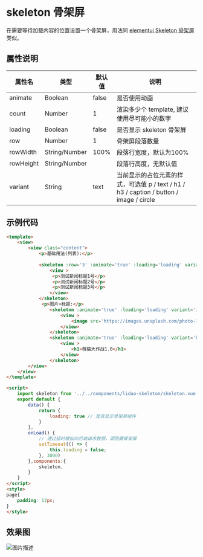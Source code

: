 # skeleton 骨架屏

在需要等待加载内容的位置设置一个骨架屏，用法同 [elementui Skeleton 骨架屏](https://element.eleme.io/#/zh-CN/component/skeleton)类似。

## 属性说明

|属性名|类型|默认值|说明|
| -- | -- | --|--|
| animate | Boolean | false | 是否使用动画 |
| count | Number | 1 | 渲染多少个 template, 建议使用尽可能小的数字 |
| loading | Boolean | false | 是否显示 skeleton 骨架屏 |
| row | Number | 1 | 骨架屏段落数量 |
| rowWidth | String/Number | 100% | 段落行宽度，默认为100% |
| rowHeight | String/Number |  | 段落行高度，无默认值 |
| variant | String |text| 当前显示的占位元素的样式，可选值 p / text / h1 / h3 / caption / button / image / circle |

## 示例代码

```html
<template>
	<view>
		<view class="content">
			<p>基础用法(列表):</p>
			
			<skeleton :row='3' :animate='true' :loading='loading' variant='p'>
				<view >
				 <p>测试新闻标题1号</p>
				 <p>测试新闻标题2号</p>
				 <p>测试新闻标题3号</p>
				</view>
			</skeleton>
			 <p>图片+标题:</p>
				<skeleton :animate='true' :loading='loading' variant='image'>
					<view >
						<image src='https://images.unsplash.com/photo-1514888286974-6c03e2ca1dba?ixlib=rb-1.2.1&ixid=MnwxMjA3fDB8MHxwaG90by1wYWdlfHx8fGVufDB8fHx8&auto=format&fit=crop&w=1686&q=800'></image>
					</view>
				</skeleton>
				<skeleton :animate='true' :loading='loading' variant='h1'>
					<view >
						<h1>萌猫大作战1.0</h1>
					</view>
				</skeleton>	
		</view>
	</view>
</template>

<script>
	import skeleton from '../../components/lidao-skeleton/skeleton.vue'
	export default {
		data() {
			return {
				loading: true // 是否显示骨架屏组件
			}
		},
		onLoad() {
			// 通过延时模拟向后端请求数据，调隐藏骨架屏
			setTimeout(() => {
				this.loading = false;
			}, 3000)
		},components:{
			skeleton,
		}
	}
</script>
<style>
page{
	padding: 12px;
}
</style>
```

## 效果图

![图片描述](https://doc.shiyanlou.com/courses/5791/1693782/22dce59e4041c08bc3b44d7862a93c3c-0)

